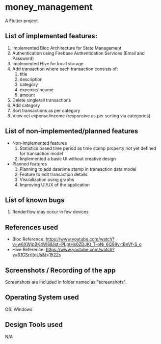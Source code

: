 # money_management

A Flutter project.

## List of implemented features:
1. Implemented Bloc Architecture for State Management
2. Authentication using Firebase Authentication Services (Email and Password)
3. Implemented Hive for local storage
4. Add transaction where each transaction consists of:
    1. title
    2. description
    3. category
    4. expense/income
    5. amount
5. Delete single/all transactions
6. Add category
7. Sort transactions as per category
8. View net expense/income (responsive as per sorting via categories)

## List of non-implemented/planned features
* Non-implemented features
    1. Statistics based time period as time stamp property not yet defined for transaction model
    2. Implemented a basic UI without creative design
* Planned features
    1. Planning to add datetime stamp in transaction data model 
    2. Feature to edit transaction details
    3. Visulalization using graphs
    4. Improving UI/UX of the application

## List of known bugs
1. Renderflow may occur in few devices

## References used
* Bloc Reference: https://www.youtube.com/watch?v=w6XWjpBK4W8&list=PLptHs0ZDJKt_T-oNj_6Q98v-tBnVf-S_o
* Hive Reference: https://www.youtube.com/watch?v=R1GSrrItqUs&t=1522s

## Screenshots / Recording of the app
Screenshots are included in folder named as "screenshots".

## Operating System used
OS: Windows

## Design Tools used
N/A
 
 
